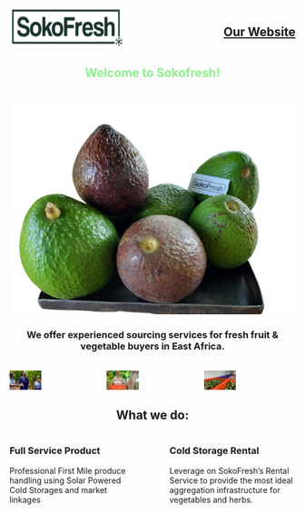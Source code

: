 <div style="display: flex; justify-content: space-between;">
  <div style="display: flex; justify-content: space-between;">
    <img src="logo.png" width="40%" style="margin-right: 10px;">
    <h2><a href="https://sokofresh.co.ke">Our Website</a></h2>  
  </div>
</div>
    <h2 align="center" style="color: lightgreen;">Welcome to Sokofresh!</h2>

<br>
<div align="center">
  <img src="ova_homepage.png" style="max-width: 100%;" />
</div>
<h3 align="center">We offer experienced sourcing services for fresh fruit & vegetable buyers in East Africa.</h3>
<br>
<div style="display: flex; justify-content: center;">
  <div style="display: flex;">
    <div style="margin-right: 10px;">
      <img src="farmers.jpeg" style="max-width: 35%;" />
    </div>
    <div style="margin-right: 10px;">
      <img src="mzee-1.jpg" style="max-width: 35%;" />
    </div>
    <div>
      <img src="farmer.jpeg" style="max-width: 35%;" />
    </div>
  </div>
</div>

<h2 align="center">What we do:</h2>
<div style="display: flex;">
  <div style="flex: 1; margin-right: 60px;">
    <h3>Full Service Product</h3>
    <p>Professional First Mile produce handling using Solar Powered Cold Storages and market linkages</p>
  </div>
  <div style="flex: 1;">
    <h3>Cold Storage Rental</h3>
    <p>Leverage on SokoFresh’s Rental Service to provide the most ideal aggregation infrastructure for vegetables and herbs.</p>
  </div>
</div>
